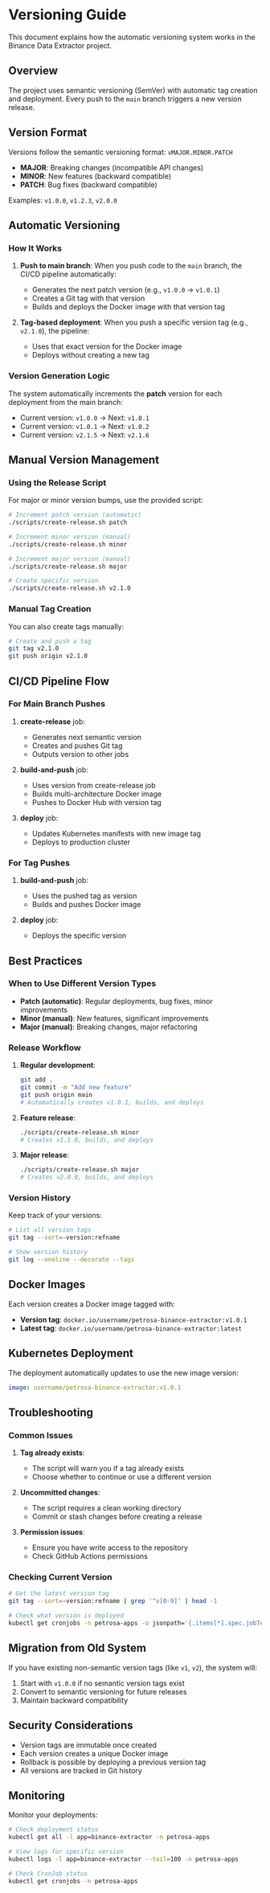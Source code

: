 # Versioning Guide

This document explains how the automatic versioning system works in the Binance Data Extractor project.

## Overview

The project uses semantic versioning (SemVer) with automatic tag creation and deployment. Every push to the `main` branch triggers a new version release.

## Version Format

Versions follow the semantic versioning format: `vMAJOR.MINOR.PATCH`

- **MAJOR**: Breaking changes (incompatible API changes)
- **MINOR**: New features (backward compatible)
- **PATCH**: Bug fixes (backward compatible)

Examples: `v1.0.0`, `v1.2.3`, `v2.0.0`

## Automatic Versioning

### How It Works

1. **Push to main branch**: When you push code to the `main` branch, the CI/CD pipeline automatically:
   - Generates the next patch version (e.g., `v1.0.0` → `v1.0.1`)
   - Creates a Git tag with that version
   - Builds and deploys the Docker image with that version tag

2. **Tag-based deployment**: When you push a specific version tag (e.g., `v2.1.0`), the pipeline:
   - Uses that exact version for the Docker image
   - Deploys without creating a new tag

### Version Generation Logic

The system automatically increments the **patch** version for each deployment from the main branch:

- Current version: `v1.0.0` → Next: `v1.0.1`
- Current version: `v1.0.1` → Next: `v1.0.2`
- Current version: `v2.1.5` → Next: `v2.1.6`

## Manual Version Management

### Using the Release Script

For major or minor version bumps, use the provided script:

```bash
# Increment patch version (automatic)
./scripts/create-release.sh patch

# Increment minor version (manual)
./scripts/create-release.sh minor

# Increment major version (manual)
./scripts/create-release.sh major

# Create specific version
./scripts/create-release.sh v2.1.0
```

### Manual Tag Creation

You can also create tags manually:

```bash
# Create and push a tag
git tag v2.1.0
git push origin v2.1.0
```

## CI/CD Pipeline Flow

### For Main Branch Pushes

1. **create-release** job:
   - Generates next semantic version
   - Creates and pushes Git tag
   - Outputs version to other jobs

2. **build-and-push** job:
   - Uses version from create-release job
   - Builds multi-architecture Docker image
   - Pushes to Docker Hub with version tag

3. **deploy** job:
   - Updates Kubernetes manifests with new image tag
   - Deploys to production cluster

### For Tag Pushes

1. **build-and-push** job:
   - Uses the pushed tag as version
   - Builds and pushes Docker image

2. **deploy** job:
   - Deploys the specific version

## Best Practices

### When to Use Different Version Types

- **Patch (automatic)**: Regular deployments, bug fixes, minor improvements
- **Minor (manual)**: New features, significant improvements
- **Major (manual)**: Breaking changes, major refactoring

### Release Workflow

1. **Regular development**:
   ```bash
   git add .
   git commit -m "Add new feature"
   git push origin main
   # Automatically creates v1.0.1, builds, and deploys
   ```

2. **Feature release**:
   ```bash
   ./scripts/create-release.sh minor
   # Creates v1.1.0, builds, and deploys
   ```

3. **Major release**:
   ```bash
   ./scripts/create-release.sh major
   # Creates v2.0.0, builds, and deploys
   ```

### Version History

Keep track of your versions:

```bash
# List all version tags
git tag --sort=-version:refname

# Show version history
git log --oneline --decorate --tags
```

## Docker Images

Each version creates a Docker image tagged with:

- **Version tag**: `docker.io/username/petrosa-binance-extractor:v1.0.1`
- **Latest tag**: `docker.io/username/petrosa-binance-extractor:latest`

## Kubernetes Deployment

The deployment automatically updates to use the new image version:

```yaml
image: username/petrosa-binance-extractor:v1.0.1
```

## Troubleshooting

### Common Issues

1. **Tag already exists**:
   - The script will warn you if a tag already exists
   - Choose whether to continue or use a different version

2. **Uncommitted changes**:
   - The script requires a clean working directory
   - Commit or stash changes before creating a release

3. **Permission issues**:
   - Ensure you have write access to the repository
   - Check GitHub Actions permissions

### Checking Current Version

```bash
# Get the latest version tag
git tag --sort=-version:refname | grep '^v[0-9]' | head -1

# Check what version is deployed
kubectl get cronjobs -n petrosa-apps -o jsonpath='{.items[*].spec.jobTemplate.spec.template.spec.containers[*].image}'
```

## Migration from Old System

If you have existing non-semantic version tags (like `v1`, `v2`), the system will:

1. Start with `v1.0.0` if no semantic version tags exist
2. Convert to semantic versioning for future releases
3. Maintain backward compatibility

## Security Considerations

- Version tags are immutable once created
- Each version creates a unique Docker image
- Rollback is possible by deploying a previous version tag
- All versions are tracked in Git history

## Monitoring

Monitor your deployments:

```bash
# Check deployment status
kubectl get all -l app=binance-extractor -n petrosa-apps

# View logs for specific version
kubectl logs -l app=binance-extractor --tail=100 -n petrosa-apps

# Check CronJob status
kubectl get cronjobs -n petrosa-apps
```
